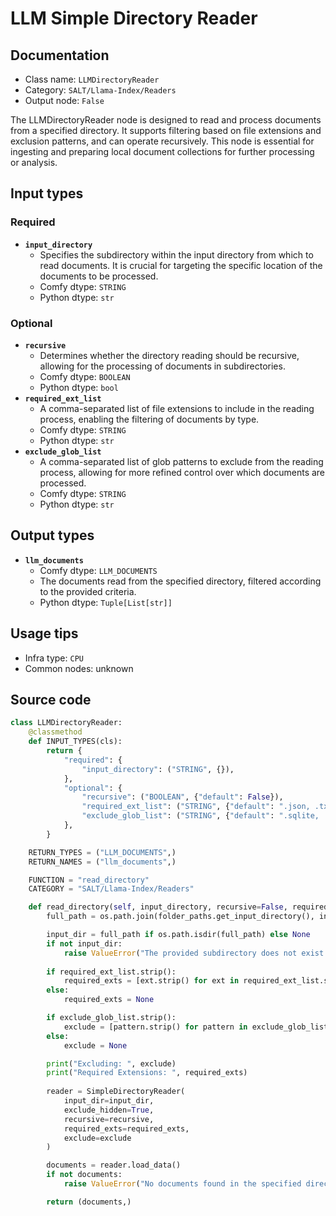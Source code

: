 # LLM Simple Directory Reader
## Documentation
- Class name: `LLMDirectoryReader`
- Category: `SALT/Llama-Index/Readers`
- Output node: `False`

The LLMDirectoryReader node is designed to read and process documents from a specified directory. It supports filtering based on file extensions and exclusion patterns, and can operate recursively. This node is essential for ingesting and preparing local document collections for further processing or analysis.
## Input types
### Required
- **`input_directory`**
    - Specifies the subdirectory within the input directory from which to read documents. It is crucial for targeting the specific location of the documents to be processed.
    - Comfy dtype: `STRING`
    - Python dtype: `str`
### Optional
- **`recursive`**
    - Determines whether the directory reading should be recursive, allowing for the processing of documents in subdirectories.
    - Comfy dtype: `BOOLEAN`
    - Python dtype: `bool`
- **`required_ext_list`**
    - A comma-separated list of file extensions to include in the reading process, enabling the filtering of documents by type.
    - Comfy dtype: `STRING`
    - Python dtype: `str`
- **`exclude_glob_list`**
    - A comma-separated list of glob patterns to exclude from the reading process, allowing for more refined control over which documents are processed.
    - Comfy dtype: `STRING`
    - Python dtype: `str`
## Output types
- **`llm_documents`**
    - Comfy dtype: `LLM_DOCUMENTS`
    - The documents read from the specified directory, filtered according to the provided criteria.
    - Python dtype: `Tuple[List[str]]`
## Usage tips
- Infra type: `CPU`
- Common nodes: unknown


## Source code
```python
class LLMDirectoryReader:
    @classmethod
    def INPUT_TYPES(cls):
        return {
            "required": {
                "input_directory": ("STRING", {}),
            },
            "optional": {
                "recursive": ("BOOLEAN", {"default": False}),
                "required_ext_list": ("STRING", {"default": ".json, .txt, .html"}),
                "exclude_glob_list": ("STRING", {"default": ".sqlite, .zip"}),
            },
        }

    RETURN_TYPES = ("LLM_DOCUMENTS",)
    RETURN_NAMES = ("llm_documents",)

    FUNCTION = "read_directory"
    CATEGORY = "SALT/Llama-Index/Readers"

    def read_directory(self, input_directory, recursive=False, required_ext_list=None, exclude_glob_list=None):
        full_path = os.path.join(folder_paths.get_input_directory(), input_directory.strip())

        input_dir = full_path if os.path.isdir(full_path) else None
        if not input_dir:
            raise ValueError("The provided subdirectory does not exist.")
        
        if required_ext_list.strip():
            required_exts = [ext.strip() for ext in required_ext_list.split(",") if ext.strip()]
        else:
            required_exts = None

        if exclude_glob_list.strip():
            exclude = [pattern.strip() for pattern in exclude_glob_list.split(",") if pattern.strip()]
        else:
            exclude = None

        print("Excluding: ", exclude)
        print("Required Extensions: ", required_exts)
        
        reader = SimpleDirectoryReader(
            input_dir=input_dir,
            exclude_hidden=True,
            recursive=recursive,
            required_exts=required_exts,
            exclude=exclude
        )

        documents = reader.load_data()
        if not documents:
            raise ValueError("No documents found in the specified directory.")

        return (documents,)

```
